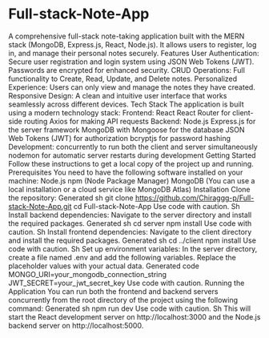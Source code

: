 # Full-stack-Note-App

A comprehensive full-stack note-taking application built with the MERN stack (MongoDB, Express.js, React, Node.js). It allows users to register, log in, and manage their personal notes securely.
Features
User Authentication: Secure user registration and login system using JSON Web Tokens (JWT). Passwords are encrypted for enhanced security.
CRUD Operations: Full functionality to Create, Read, Update, and Delete notes.
Personalized Experience: Users can only view and manage the notes they have created.
Responsive Design: A clean and intuitive user interface that works seamlessly across different devices.
Tech Stack
The application is built using a modern technology stack:
Frontend:
React
React Router for client-side routing
Axios for making API requests
Backend:
Node.js
Express.js for the server framework
MongoDB with Mongoose for the database
JSON Web Tokens (JWT) for authorization
bcryptjs for password hashing
Development:
concurrently to run both the client and server simultaneously
nodemon for automatic server restarts during development
Getting Started
Follow these instructions to get a local copy of the project up and running.
Prerequisites
You need to have the following software installed on your machine:
Node.js
npm (Node Package Manager)
MongoDB (You can use a local installation or a cloud service like MongoDB Atlas)
Installation
Clone the repository:
Generated sh
git clone https://github.com/Chiraggg-p/Full-stack-Note-App.git
cd Full-stack-Note-App
Use code with caution.
Sh
Install backend dependencies:
Navigate to the server directory and install the required packages.
Generated sh
cd server
npm install
Use code with caution.
Sh
Install frontend dependencies:
Navigate to the client directory and install the required packages.
Generated sh
cd ../client
npm install
Use code with caution.
Sh
Set up environment variables:
In the server directory, create a file named .env and add the following variables. Replace the placeholder values with your actual data.
Generated code
MONGO_URI=your_mongodb_connection_string
JWT_SECRET=your_jwt_secret_key
Use code with caution.
Running the Application
You can run both the frontend and backend servers concurrently from the root directory of the project using the following command:
Generated sh
npm run dev
Use code with caution.
Sh
This will start the React development server on http://localhost:3000 and the Node.js backend server on http://localhost:5000.
